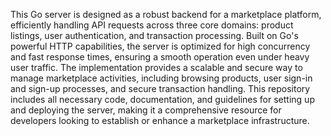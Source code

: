 This Go server is designed as a robust backend for a marketplace platform, efficiently handling API requests across three core domains: product listings, user authentication, and transaction processing. Built on Go's powerful HTTP capabilities, the server is optimized for high concurrency and fast response times, ensuring a smooth operation even under heavy user traffic. The implementation provides a scalable and secure way to manage marketplace activities, including browsing products, user sign-in and sign-up processes, and secure transaction handling. This repository includes all necessary code, documentation, and guidelines for setting up and deploying the server, making it a comprehensive resource for developers looking to establish or enhance a marketplace infrastructure.